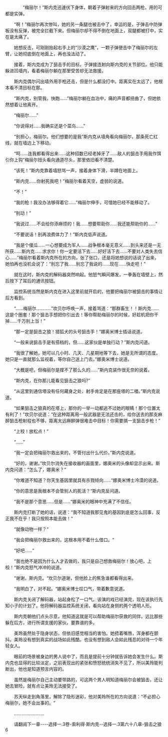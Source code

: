<div class="read-content j_readContent" id="">
                <p>　　　　“梅丽尔！”斯内克迅速伏下身体，朝着子弹射来的方向回击两枪，用的可都是实弹。<p>　　“啊！”梅丽尔再次惨叫，她的另一条腿也被击中了，幸运的是，子弹击中防弹板没有反弹，被完全拦截下来。但梅丽尔却不得不倒在地面上，双腿都被打中，实在是太痛了。<p>　　她想反击，可刚刚抬起右手上的“沙漠之鹰”，一颗子弹便击中了梅丽尔的左臂，让她彻底倒在地面上，再也没法动了。<p>　　接着，斯内克成为了狙击手的目标，子弹接连射向斯内克的关节部位。他只能躲进凹墙内，看着梅丽尔躺在那里受苦却无法救援。<p>　　斯内克偶尔闪出墙外用手枪还击，但是什么都没打中。距离实在太远了，他根本看不清目标在那。<p>　　“斯内克，别管我，快跑……”梅丽尔躺在血泊中，痛的声音都扭曲了，但她依然想着让他离开。<p>　　“梅丽尔……”<p>　　“你说得对……我确实还是个菜鸟……”<p>　　“别担心，梅丽尔。他们想要的是我”斯内克从墙角看向梅丽尔，那条死亡红线，就在墙边上下移动。<p>　　“呵……连我都看得出来……这种招数已经老掉牙了……敌人的狙击手用我作饵引你上钩”梅丽尔扭头看向通道尽头，那里依旧看不清楚。<p>　　“该死！”斯内克靠着墙怒骂一声，接着身体下滑，半蹲在地面上。<p>　　“斯内克……你射死我吧！”梅丽尔看着天空，虚弱的说道。<p>　　“不！”<p>　　“我的枪！我没办法够得着它……”梅丽尔伸手，可惜她已经不能移动了。<p>　　“别动！”<p>　　“我说过……不会给你添麻烦的！我……想要帮助你……我还能帮助你的……”<p>　　“不要说话！别再浪费体力了！”斯内克低声说道。<p>　　“我是个傻瓜……一心想要成为军人……战争根本毫无意义……到头来还是一无所获……斯内克……求求你！你一定要活下去……好好活下去……不要对人类失去信心……”梅丽尔看着斯内克所在的方向，张了张口，还是将她想说的话说了出来，她怕再也没机会说了：“别忘了我……别忘了我说的……现在……快走吧！”<p>　　就在这时，斯内克的解码器突然响起。他怒气瞬间爆发，一拳轰在墙壁上，然后按下了耳后的通讯按钮。<p>　　监控系统当然是斯内克在进入这里前就开启的，他要把梅丽尔被狙击的事情让后方看到。<p>　　“……梅丽尔…………”坎贝尔呼唤一声，接着骂道：“那群畜生！！斯内克……这是个圈套！那个狙击手想把你引出去！等你帮助梅丽尔的时候，好趁机把你干掉……千万别上当！”<p>　　“那一定是狙击之狼！猎狐犬的头号狙击手！”娜奥米博士插话说道。<p>　　“一般来说狙击手是有搭档的，但……这家伙是单独行动？”斯内克问道。<p>　　“我很了解她，她可以几小时、几天、几星期地等下去，她是无所谓的态度。她只是一直就那么监视着，等你自己送上门去。”娜奥米博士说道。<p>　　“大概是吧，但梅丽尔是撑不了那么久的……”斯内克装作很无奈的说着。<p>　　“斯内克，在你那儿能看见狙击之狼吗?”<p>　　“从这里到通信塔没有任何藏身之处，射手肯定是在那座塔的二楼。”斯内克说道。<p>　　“如果狙击之狼真的在塔上，那你的一举一动都逃不过她的眼睛！那个位置太有利了！”坎贝尔说道：“在这种距离用一般武器是无法还击的，给你送去的那支麻醉狙击枪射程也不够，距离太远麻醉弹很难击中目标！你需要搞一支狙击步枪！”<p>　　“上校！放松点！”<p>　　“……”<p>　　“我一定会把梅丽尔救出来的，不管付出什么代价。”斯内克说道。<p>　　“好的，谢谢。”坎贝尔消失在接收器的画面里，娜奥米的头像却显示出来。斯内克问道：“怎么了，娜奥米？“<p>　　“你难道不知道？你天生基因里就具有杀戮倾向……“娜奥米博士冷漠的说道。<p>　　“你的意思是我根本不会管别人的死活？“斯内克反问道。<p>　　“我不是那个意思……但是……“娜奥米的眼神中充满了不信任。<p>　　斯内克打断了她的话，说道：“我不知道我那见鬼的基因到底是怎么回事，反正我不在乎！我只按照本能去做！“<p>　　“就像动物一样？“<p>　　“我会把梅丽尔救出来的，这根本用不着什么借口。“<p>　　“好吧……“<p>　　“我也绝不是因为什么人才去做的，我只是自己想救梅丽尔！放心吧，上校！“斯内克怒气冲冲的说道。<p>　　“谢谢，斯内克。“坎贝尔道谢，但他脸上的焦急谁都看得出来。<p>　　“我明白了，对不起。“娜奥米博士叹口气，带着歉意说道。<p>　　斯内克关闭了解码器，站起身松了一口气。该演的戏已经演完，现在该执行先知小子的计划了。他将解码器监控系统关闭，看向站在身侧的两个透明人形。<p>　　斯内克朝他们点头示意，他知道这就是可以帮助梅丽尔获救的同伴。远比那些躲在后方，进行所谓支援的家伙，要靠谱的多。<p>　　美玲虽然处于隐身状态，但依旧感觉相当的害怕。她捂着嘴唇，浑身都在颤抖。美玲没有想到真实的战场如此残酷，也没有想到敌人会如此残忍的对待一个年轻女人。<p>　　眼前的场景被身边的男人说中了，而且是提前十分钟就告诉她会发生什么。斯内克也显得的比较淡定，之前表现出的紧张和愤怒统统消失不见了，所以美玲能判断出，他也是知道预言内容的。<p>　　虽然是梅丽尔自己主动要带路的，可这两个男人明知道梅丽尔会被狙击，还让她去冒险，就有点让美玲无法接受了。<p>　　苏天纵走到角落里，解除了隐形迷彩，他对美玲所在的方向说道：“不必担心梅丽尔，她不会出事的。“<p>　　……………………<p>　　请翻阅下一章----选择一.3卷-索利得·斯内克--选择一.3第六十八章-狙击之狼6<p>　　<p> 
            </div>